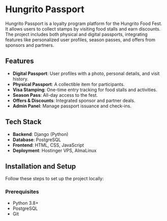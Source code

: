 # Hungrito Passport

Hungrito Passport is a loyalty program platform for the Hungrito Food Fest. It allows users to collect stamps by visiting food stalls and earn discounts. The project includes both physical and digital passports, integrating features like personalized user profiles, season passes, and offers from sponsors and partners.

## Features
- **Digital Passport**: User profiles with a photo, personal details, and visit history.
- **Physical Passport**: A collectible item for participants.
- **Visa Stamping**: One-time entry tracking for food stalls and activities.
- **Season Pass**: All-day access to the fest.
- **Offers & Discounts**: Integrated sponsor and partner deals.
- **Admin Panel**: Manage passport issuance and check-ins.

## Tech Stack
- **Backend**: Django (Python)
- **Database**: PostgreSQL
- **Frontend**: HTML, CSS, JavaScript
- **Deployment**: Hostinger VPS, AlmaLinux

## Installation and Setup
Follow these steps to set up the project locally:

### Prerequisites
- Python 3.8+
- PostgreSQL
- Git

